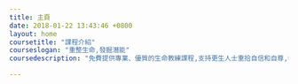 ```yaml
---
title: 主頁
date: 2018-01-22 13:43:46 +0800
layout: home
coursetitle: "課程介紹"
courseslogan: "重整生命,發掘潛能"
coursedescription: "免費提供專業、優質的生命教練課程,支持更生人士重拾自信和自尊,發揮正向生命力,甚至將自己的經歷,轉化成滋養其他生命的動力,成為幫助別人的生命教練。"

---
```

